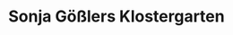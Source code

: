 ---
title: "Sonja Gößlers Klostergarten"
url: /passau/sonja-goesslers-klostergarten/
shop: Andenken
---